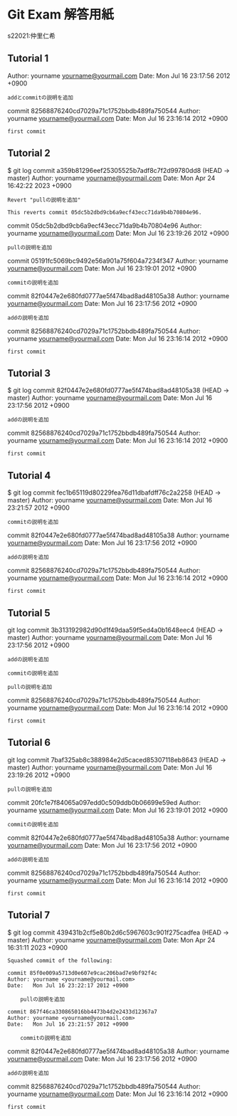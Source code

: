 # Git Exam 解答用紙

s22021:仲里仁希

## Tutorial 1
Author: yourname <yourname@yourmail.com>
Date:   Mon Jul 16 23:17:56 2012 +0900

    addとcommitの説明を追加

commit 82568876240cd7029a71c1752bbdb489fa750544
Author: yourname <yourname@yourmail.com>
Date:   Mon Jul 16 23:16:14 2012 +0900

    first commit

## Tutorial 2
$ git log
commit a359b81296eef25305525b7adf8c7f2d99780dd8 (HEAD -> master)
Author: yourname <yourname@yourmail.com>
Date:   Mon Apr 24 16:42:22 2023 +0900

    Revert "pullの説明を追加"
    
    This reverts commit 05dc5b2dbd9cb6a9ecf43ecc71da9b4b70804e96.

commit 05dc5b2dbd9cb6a9ecf43ecc71da9b4b70804e96
Author: yourname <yourname@yourmail.com>
Date:   Mon Jul 16 23:19:26 2012 +0900

    pullの説明を追加

commit 05191fc5069bc9492e56a901a75f604a7234f347
Author: yourname <yourname@yourmail.com>
Date:   Mon Jul 16 23:19:01 2012 +0900

    commitの説明を追加

commit 82f0447e2e680fd0777ae5f474bad8ad48105a38
Author: yourname <yourname@yourmail.com>
Date:   Mon Jul 16 23:17:56 2012 +0900

    addの説明を追加

commit 82568876240cd7029a71c1752bbdb489fa750544
Author: yourname <yourname@yourmail.com>
Date:   Mon Jul 16 23:16:14 2012 +0900

    first commit


## Tutorial 3
$ git log
commit 82f0447e2e680fd0777ae5f474bad8ad48105a38 (HEAD -> master)
Author: yourname <yourname@yourmail.com>
Date:   Mon Jul 16 23:17:56 2012 +0900

    addの説明を追加

commit 82568876240cd7029a71c1752bbdb489fa750544
Author: yourname <yourname@yourmail.com>
Date:   Mon Jul 16 23:16:14 2012 +0900

    first commit

## Tutorial 4
$ git log
commit fec1b65119d80229fea76d11dbafdff76c2a2258 (HEAD -> master)
Author: yourname <yourname@yourmail.com>
Date:   Mon Jul 16 23:21:57 2012 +0900

    commitの説明を追加

commit 82f0447e2e680fd0777ae5f474bad8ad48105a38
Author: yourname <yourname@yourmail.com>
Date:   Mon Jul 16 23:17:56 2012 +0900

    addの説明を追加

commit 82568876240cd7029a71c1752bbdb489fa750544
Author: yourname <yourname@yourmail.com>
Date:   Mon Jul 16 23:16:14 2012 +0900

    first commit

## Tutorial 5
git log
commit 3b313192982d90d1f49daa59f5ed4a0b1648eec4 (HEAD -> master)
Author: yourname <yourname@yourmail.com>
Date:   Mon Jul 16 23:17:56 2012 +0900

    addの説明を追加
    
    commitの説明を追加
    
    pullの説明を追加

commit 82568876240cd7029a71c1752bbdb489fa750544
Author: yourname <yourname@yourmail.com>
Date:   Mon Jul 16 23:16:14 2012 +0900

    first commit

## Tutorial 6
git log
commit 7baf325ab8c388984e2d5caced85307118eb8643 (HEAD -> master)
Author: yourname <yourname@yourmail.com>
Date:   Mon Jul 16 23:19:26 2012 +0900

    pullの説明を追加

commit 20fc1e7f84065a097edd0c509ddb0b06699e59ed
Author: yourname <yourname@yourmail.com>
Date:   Mon Jul 16 23:19:01 2012 +0900

    commitの説明を追加

commit 82f0447e2e680fd0777ae5f474bad8ad48105a38
Author: yourname <yourname@yourmail.com>
Date:   Mon Jul 16 23:17:56 2012 +0900

    addの説明を追加

commit 82568876240cd7029a71c1752bbdb489fa750544
Author: yourname <yourname@yourmail.com>
Date:   Mon Jul 16 23:16:14 2012 +0900

    first commit

## Tutorial 7
$ git log
commit 439431b2cf5e80b2d6c5967603c901f275cadfea (HEAD -> master)
Author: yourname <yourname@yourmail.com>
Date:   Mon Apr 24 16:31:11 2023 +0900

    Squashed commit of the following:
    
    commit 85f0e009a5713d0e607e9cac206bad7e9bf92f4c
    Author: yourname <yourname@yourmail.com>
    Date:   Mon Jul 16 23:22:17 2012 +0900
    
        pullの説明を追加
    
    commit 867f46ca330865016bb4473b4d2e2433d12367a7
    Author: yourname <yourname@yourmail.com>
    Date:   Mon Jul 16 23:21:57 2012 +0900
    
        commitの説明を追加

commit 82f0447e2e680fd0777ae5f474bad8ad48105a38
Author: yourname <yourname@yourmail.com>
Date:   Mon Jul 16 23:17:56 2012 +0900

    addの説明を追加

commit 82568876240cd7029a71c1752bbdb489fa750544
Author: yourname <yourname@yourmail.com>
Date:   Mon Jul 16 23:16:14 2012 +0900

    first commit


